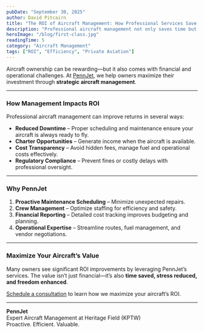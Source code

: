 ```yaml
---
pubDate: "September 30, 2025"
author: David Pitcairn
title: "The ROI of Aircraft Management: How Professional Services Save Money and Time"
description: "Professional aircraft management not only saves time but also improves your aircraft’s return on investment. PennJet provides strategies to maximize efficiency and reduce costs."
heroImage: "/blog/first-class.jpg"
readingTime: 5
category: "Aircraft Management"
tags: ["ROI", "Efficiency", "Private Aviation"]
---
```


Aircraft ownership can be rewarding—but it also comes with financial and operational challenges. At [PennJet](/#about-us), we help owners maximize their investment through **strategic aircraft management**.

---

### How Management Impacts ROI

Professional aircraft management can improve returns in several ways:

- **Reduced Downtime** – Proper scheduling and maintenance ensure your aircraft is always ready to fly.
- **Charter Opportunities** – Generate income when the aircraft is available.
- **Cost Transparency** – Avoid hidden fees, manage fuel and operational costs effectively.
- **Regulatory Compliance** – Prevent fines or costly delays with professional oversight.

---

### Why PennJet

1. **Proactive Maintenance Scheduling** – Minimize unexpected repairs.
2. **Crew Management** – Optimize staffing for efficiency and safety.
3. **Financial Reporting** – Detailed cost tracking improves budgeting and planning.
4. **Operational Expertise** – Streamline routes, fuel management, and vendor negotiations.

---

### Maximize Your Aircraft’s Value

Many owners see significant ROI improvements by leveraging PennJet’s services. The value isn’t just financial—it’s also **time saved, stress reduced, and freedom enhanced**.

[Schedule a consultation](/#contact-us) to learn how we maximize your aircraft’s ROI.

---

**PennJet**  
Expert Aircraft Management at Heritage Field (KPTW)  
Proactive. Efficient. Valuable.
